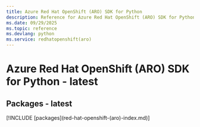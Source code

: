 ```yaml
---
title: Azure Red Hat OpenShift (ARO) SDK for Python
description: Reference for Azure Red Hat OpenShift (ARO) SDK for Python
ms.date: 09/29/2025
ms.topic: reference
ms.devlang: python
ms.service: redhatopenshift(aro)
---
```

# Azure Red Hat OpenShift (ARO) SDK for Python - latest
## Packages - latest
[!INCLUDE [packages](red-hat-openshift-(aro\)-index.md)]